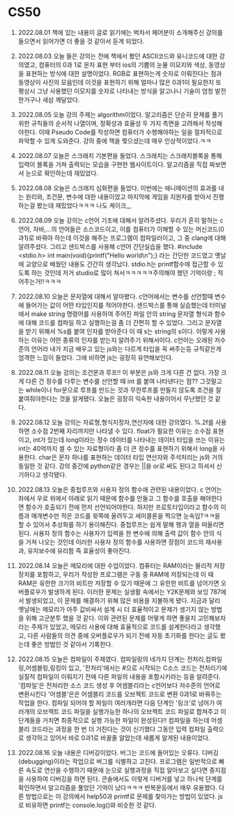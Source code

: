 # CS50

1. 2022.08.01 책에 있는 내용이 글로 읽기에는 벅차서 페어분이 소개해주신 강의를 들으면서 읽어가면 더 좋을 것 같아서 듣게 되었다.

2. 2022.08.03 오늘 들은 강의는 전에 책에서 봤던 ASCII코드와 유니코드에 대한 강의였고, 컴퓨터의 0과 1로 문자 표현 부터 ios의 기쁨의 눈물 이모지와 색상, 동영상을 표현하는 방식에 대한 설명이었다. RGB로 표현하는게 숫자로 이뤄진다는 점과 동영상이 사진의 모음인데 이것을 표현하기 위해 얼마나 많은 0과1이 필요한지 또 평상시 그냥 사용했던 이모지를 숫자로 나타내는 방식을 알고나니 기술이 엄청 발전한거구나 새삼 깨달았다.

3. 2022.08.05 오늘 강의 주제는 algorithm이었다. 알고리즘은 단순히 문제를 풀기위한 규칙들의 순서적 나열이며, 정확성과 효율성 두 가지 측면을 고려해서 작성해야한다. 이때 Pseudo Code를 작성하면 컴퓨터가 수행해야하는 일을 절차적으로 파악할 수 있게 도와준다. 강의 중에 책을 찢으셨는데 매우 인상적이었다.ㅋㅋ

4. 2022.08.07 오늘은 스크래치 기본편을 들었다. 스크래치는 스크래치블록을 통해 입력이 블록을 거쳐 출력되는 모습을 구현한 웹사이트이다. 알고리즘을 직접 짜보면서 눈으로 확인하는데 재밌었다.

5. 2022.08.08 오늘은 스크래치 심화편을 들었다. 이번에는 애니매이션의 효과를 내는 원리와, 조건문, 변수에 대한 내용이었고 마지막에 게임을 지원자를 받아서 진행하는걸 봤는데 재밌었다ㅋㅋㅋ 나도 케이크,,,

6. 2022.08.09 오늘 강의는 c언어 기초에 대해서 알려주셨다. 우리가 흔히 말하는 c언어, 자바,...의 언어들은 소스코드이고, 이를 컴퓨터가 이해할 수 있는 머신코드(0과1)로 바꿔야 하는데 이것을 해주는 프로그램이 컴파일러이고, 그 중 clang에 대해 알려주셨다. 그리고 샌드박스를 사용해 c언어 간단실습을 했다. #include <stdio.h> int main(void){printf("Hello world\n");} 라는 간단한 코드였고 옛날에 교양으로 배웠던 내용도 간간히 생각났다. stdio.h는 printf함수에 접근할 수 있도록 하는 것인데 저거 studio로 많이 쳐서ㅋㅋㅋㅋㅋ주의해야 했던 기억이랑 ; 적어주는거!!ㅋㅋㅋ

7. 2022.08.10 오늘은 문자열에 대해서 알아봤다. c언어에서는 변수를 선언할때 변수에 들어가는 값이 어떤 타입인지를 적어야한다. 샌드박스를 통해 실습했는데 터미널에서 make string 명령어를 사용하여 주어진 파일 안의 string 문자열 형식과 함수에 대해 코드를 컴파일 하고 실행하는걸 좀 더 간편히 할 수 있었다. 그리고 문자열을 받기 위해서 %s를 붙여 인자를 받아준다 이 때 s는 string의 s이다. 이렇게 사용하는 이유는 어떤 종류의 인자를 받는지 알려주기 위해서이다. c언어는 오래된 저수준의 언어라 내가 지금 배우고 있는 js와는 다르게 타입을 꼭 써주는등 규칙같은게 엄격한 느낌이 들었다. 그에 비하면 js는 굉장히 유연해보인다.

8. 2022.08.11 오늘 강의는 조건문과 루프!! 이 부분은 js와 크게 다른 건 없다. 가장 크게 다른 건 정수를 다루는 변수를 선언할 때 int 를 붙여 나타낸다는 점?? 그것말고는 while이나 for문으로 루프를 만드는 것과 무한루프를 만들지 않도록 조건을 잘 붙여줘야한다는 것을 알게됐다. 오늘은 굉장히 익숙한 내용이어서 무난했던 것 같다.

9. 2022.08.12 오늘 강의는 자료형,형식지정자,연산자에 대한 강의였다. %.2f를 사용하면 소수점 2번째 자리까지만 나타낼 수 있다. float가 필요한 이유는 소수점 표현이고, int가 있는데 long이라는 정수 데이터를 나타내는 데이터 타입을 쓰는 이유는 int는 40억까지 셀 수 있는 자료형이라 좀 더 큰 정수를 표현하기 위해서 long을 사용한다. char은 문자 하나를 표현하는 데이터 타입 연산자와 주석처리는 js와 거의 동일한 것 같다. 강의 중간에 python같은 경우는 ||을 or로 써도 된다고 하셔서 신기하다고 생각됐다.

10. 2022.08.13 오늘은 중첩루프와 사용자 정의 함수에 관련된 내용이었다. c 언어는 좌에서 우로 위에서 아래로 읽기 때문에 함수를 만들고 그 함수를 호출을 해야한다면 함수가 호출되기 전에 먼저 선언되어야한다. 하지만 프로토타입이라고 함수의 이름과 매개변수만 적은 코드를 윗쪽에 올려두고 세미콜론을 찍으면 눈속임?ㅋㅋ을 할 수 있어서 추상화를 하기 용이해진다. 중첩루프는 쉽게 말해 행과 열을 떠올리면 된다. 사용자 정의 함수는 사용자가 입력을 한 변수에 의해 출력 값이 함수 안의 식을 거쳐 나오는 것인데 이러한 사용자 정의 함수를 사용하면 장점이 코드의 재사용과, 유지보수에 유리함 즉 효율성이 좋아진다.

11. 2022.08.14 오늘은 메모리에 대한 수업이었다. 컴퓨터는 RAM이라는 물리적 저장장치를 포함하고, 우리가 작성한 프로그램은 구동 중 RAM에 저장되는데 이 때 RAM은 유한한 크기의 비트만 저장할 수 있기 때문에 그 유한한 비트를 넘어가면 오버플로우가 발생하게 된다. 이러한 문제는 실생활 속에서는 Y2K문제와 보잉 787에서 발생되었고, 이 문제를 해결하기 위해 많은 비용을 지불하게 됐다. 지금과 달리 옛날에는 메모리가 아주 값비싸서 설계 시 더 효율적이고 문제가 생기지 않는 방법을 위해 고군분투 했을 것 같다. 이와 관련된 문제를 어떻게 하면 좋을지 고민해보자라는 주제가 있었고, 메모리 사용에 대해 효율적으로 코드를 설계한다라고 생각했고, 다른 사람들의 의견 중에 오버플로우가 되기 전에 자동 초기화를 한다는 글도 봤는데 좋은 방법인 것 같아서 기록한다.

12. 2022.08.15 오늘은 컴파일이 주제였다. 컴파일링의 네가지 단계는 전처리,컴파일링,어셈블링,링킹이 있고, '전처리'에서는 #으로 시작되는 C소스 코드는 전처리기에 실질적 컴파일이 이뤄지기 전에 다른 파일의 내용을 포함시키라는 등을 알려준다. '컴파일'은 전처리한 소스 코드 생성 후 어셈블리라는 c언어보다 저수준의 언어로 변환시킨다 '어셈블'은은 어셈블리 코드를 오브젝트 코드로 변환 0과1로 바꿔주는 작업을 한다. 컴파일 되어야 할 파일이 여러개라면 다음 단계인 '링크'로 넘어가 여러개의 오브젝트 코드 파일을 실행가능한 하나의 오브젝트 코드 파일로 합쳐주고 이 단계들을 거치면 최종적으로 실행 가능한 파일이 완성된다!! 컴파일을 하는데 어셈블리 코드라는 과정을 한 번 더 거친다는 것이 신기했다 그동안 입력 컴파일 출력으로 생각하고 있어서 바로 0과1로 바꿀줄 알았는데 새롭게 알게된 내용이었다.

13. 2022.08.16 오늘 내용은 디버깅이었다. 버그는 코드에 들어있는 오류다. 디버깅(debugging)이라는 작업으로 버그를 식별하고 고친다. 프로그램은 일반적으로 빠른 속도로 연산을 수행하기 때문에 눈으로 실행과정을 직접 알아보고 싶다면 중지점을 사용하여 디버깅을 하면 된다. 콘솔에서도 이렇게 디버거를 넣고 하나씩 단계를 확인하면서 알고리즘을 풀었던 기억이 났다ㅋㅋㅋ 반복문등에서 매우 유용했다. 다른 방법으로는 이 강의에서 help50과 printf로 문제를 찾아가는 방법이 있었다. js로 비유하면 printf는 console.log()와 비슷한 것 같다.
